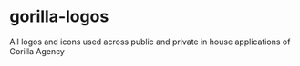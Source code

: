 # gorilla-logos
All logos and icons used across public and private in house applications of Gorilla Agency
